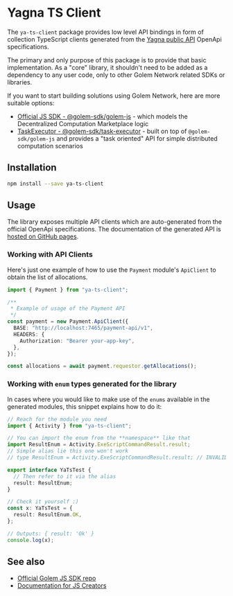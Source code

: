 # Yagna TS Client

The `ya-ts-client` package provides low level API bindings in form of collection TypeScript clients generated from
the [Yagna public API](https://github.com/golemfactory/ya-client) OpenApi specifications.

The primary and only purpose of this package is to provide that basic implementation. As a "core" library, it shouldn't need to be added as a dependency to any user code, only to other Golem Network related SDKs or libraries.

If you want to start building solutions using Golem Network, here are more suitable options:

- [Official JS SDK - @golem-sdk/golem-js](https://www.npmjs.com/package/@golem-sdk/golem-js) - which models the Decentralized Computation Marketplace logic
- [TaskExecutor - @golem-sdk/task-executor](https://www.npmjs.com/package/@golem-sdk/task-executor) - built on top of `@golem-sdk/golem-js` and provides a "task oriented" API for simple distributed computation scenarios

## Installation

```bash
npm install --save ya-ts-client
```

## Usage

The library exposes multiple API clients which are auto-generated from the official OpenApi specifications. The documentation of the generated API is [hosted on GitHub pages](https://golemfactory.github.io/ya-ts-client/).

### Working with API Clients

Here's just one example of how to use the `Payment` module's `ApiClient` to obtain the list of allocations.

```ts
import { Payment } from "ya-ts-client";

/**
 * Example of usage of the Payment API
 */
const payment = new Payment.ApiClient({
  BASE: "http://localhost:7465/payment-api/v1",
  HEADERS: {
    Authorization: "Bearer your-app-key",
  },
});

const allocations = await payment.requestor.getAllocations();
```

### Working with `enum` types generated for the library

In cases where you would like to make use of the `enums` available in the generated modules, this snippet explains how to do it:

```ts
// Reach for the module you need
import { Activity } from "ya-ts-client";

// You can import the enum from the **namespace** like that
import ResultEnum = Activity.ExeScriptCommandResult.result;
// Simple alias lie this one won't work
// type ResultEnum = Activity.ExeScriptCommandResult.result; // INVALID!!!

export interface YaTsTest {
  // Then refer to it via the alias
  result: ResultEnum;
}

// Check it yourself :)
const x: YaTsTest = {
  result: ResultEnum.OK,
};

// Outputs: { result: 'Ok' }
console.log(x);
```

## See also

- [Official Golem JS SDK repo](https://github.com/golemfactory/golem-js)
- [Documentation for JS Creators](https://docs.golem.network/docs/creators/javascript)
